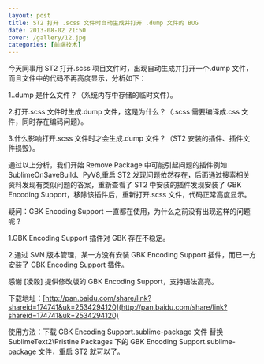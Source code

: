 ```yaml
---
layout: post
title: ST2 打开 .scss 文件时自动生成并打开 .dump 文件的 BUG
date: 2013-08-02 21:50
cover: /gallery/12.jpg
categories: [前端技术]
---
```


今天同事用 ST2 打开.scss 项目文件时，出现自动生成并打开一个.dump 文件，而且文件中的代码不再高度显示，分析如下：

1..dump 是什么文件？（系统内存中存储的临时文件）。

2.打开.scss 文件时生成.dump 文件，这是为什么？（.scss 需要编译成.css 文件，同时存在编码问题）。

3.什么影响打开.scss 文件时才会生成.dump 文件？（ST2 安装的插件、插件文件损毁）。

通过以上分析，我们开始 Remove Package 中可能引起问题的插件例如 SublimeOnSaveBuild、PyV8,重启 ST2 发现问题依然存在，后面通过搜索相关资料发现有类似问题的答案，重新查看了 ST2 中安装的插件发现安装了 GBK Encoding Support，移除该插件后，重新打开.scss 文件，代码正常高度显示。

<!--more-->

疑问：GBK Encoding Support 一直都在使用，为什么之前没有出现这样的问题呢？

1.GBK Encoding Support 插件对 GBK 存在不稳定。

2.通过 SVN 版本管理，某一方没有安装 GBK Encoding Support 插件，而已一方安装了 GBK Encoding Support 插件。

感谢 [凌毅] 提供修改版的 GBK Encoding Support，支持语法高亮。

下载地址：[http://pan.baidu.com/share/link?shareid=174741&uk=2534294120](http://pan.baidu.com/share/link?shareid=174741&uk=2534294120)

使用方法：下载 GBK Encoding Support.sublime-package 文件 替换 SublimeText2\Pristine Packages 下的 GBK Encoding Support.sublime-package 文件，重启 ST2 就可以了。
